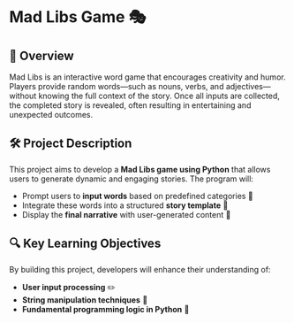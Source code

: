 # Mad Libs Game 🎭  

## 📖 Overview  
Mad Libs is an interactive word game that encourages creativity and humor. Players provide random words—such as nouns, verbs, and adjectives—without knowing the full context of the story. Once all inputs are collected, the completed story is revealed, often resulting in entertaining and unexpected outcomes.

## 🛠 Project Description  
This project aims to develop a **Mad Libs game using Python** that allows users to generate dynamic and engaging stories. The program will:
- Prompt users to **input words** based on predefined categories 🎯  
- Integrate these words into a structured **story template** 📖  
- Display the **final narrative** with user-generated content 🤣  

## 🔍 Key Learning Objectives  
By building this project, developers will enhance their understanding of:
- **User input processing** ✏️  
- **String manipulation techniques** 🔄  
- **Fundamental programming logic in Python** 🐍  